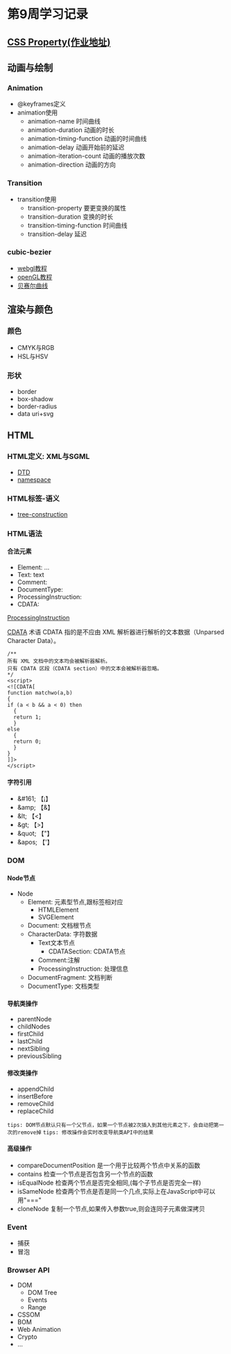 # 第9周学习记录

## [CSS Property(作业地址)](https://www.processon.com/view/link/5eccafdd1e08530a9b1f1d3d)

## 动画与绘制
### Animation
- @keyframes定义
- animation使用
  + animation-name 时间曲线
  + animation-duration 动画的时长
  + animation-timing-function 动画的时间曲线
  + animation-delay 动画开始前的延迟
  + animation-iteration-count 动画的播放次数
  + animation-direction 动画的方向
### Transition
- transition使用
  + transition-property 要更变换的属性
  + transition-duration 变换的时长
  + transition-timing-function 时间曲线
  + transition-delay 延迟

### cubic-bezier

- [webgl教程](https://webglfundamentals.org/)
- [openGL教程](https://learnopengl-cn.github.io/)
- [贝赛尔曲线](https://cubic-bezier.com/)

## 渲染与颜色
### 颜色
- CMYK与RGB
- HSL与HSV
### 形状
- border
- box-shadow
- border-radius
- data uri+svg


## HTML

### HTML定义: XML与SGML
- [DTD](http://www.w3.org/TR/xhtml1/DTD/xhtml1-strict.dtd)
- [namespace](http://www.w3.org/1999/xhtml)
### HTML标签-语义
- [tree-construction](https://html.spec.whatwg.org/multipage/parsing.html#tree-construction)
### HTML语法
#### 合法元素
- Element: <tagname>...</tagname>
- Text: text
- Comment: <!--comments-->
- DocumentType: <!Doctype html>
- ProcessingInstruction: <?a 1?>
- CDATA: <![CDATA[]]>


[ProcessingInstruction](https://www.w3school.com.cn/xmldom/dom_processinginstruction.asp)

[CDATA](https://www.w3school.com.cn/xml/xml_cdata.asp)
术语 CDATA 指的是不应由 XML 解析器进行解析的文本数据（Unparsed Character Data）。

```
/**
所有 XML 文档中的文本均会被解析器解析。
只有 CDATA 区段（CDATA section）中的文本会被解析器忽略。
*/
<script>
<![CDATA[
function matchwo(a,b)
{
if (a < b && a < 0) then
  {
  return 1;
  }
else
  {
  return 0;
  }
}
]]>
</script>
```

#### 字符引用
- \&#161; 【&#161;】
- \&amp; 【&amp;】
- \&lt; 【&lt;】
- \&gt; 【&gt;】
- \&quot; 【&quot;】
- \&apos; 【&apos;】

### DOM
#### Node节点
- Node
  + Element: 元素型节点,跟标签相对应
    - HTMLElement
    - SVGElement
  + Document: 文档根节点
  + CharacterData: 字符数据
    - Text文本节点
      + CDATASection: CDATA节点
    - Comment:注解
    - ProcessingInstruction: 处理信息
  + DocumentFragment: 文档判断
  + DocumentType: 文档类型

#### 导航类操作
- parentNode
- childNodes
- firstChild
- lastChild
- nextSibling
- previousSibling

#### 修改类操作
- appendChild
- insertBefore
- removeChild
- replaceChild

`tips: DOM节点默认只有一个父节点，如果一个节点被2次插入到其他元素之下，会自动把第一次的remove掉`
`tips: 修改操作会实时改变导航类API中的结果`

#### 高级操作
- compareDocumentPosition 是一个用于比较两个节点中关系的函数
- contains 检查一个节点是否包含另一个节点的函数
- isEqualNode 检查两个节点是否完全相同,(每个子节点是否完全一样)
- isSameNode 检查两个节点是否是同一个几点,实际上在JavaScript中可以用"==="
- cloneNode 复制一个节点,如果传入参数true,则会连同子元素做深拷贝

### Event
- 捕获
- 冒泡

### Browser API
- DOM
  + DOM Tree
  + Events
  + Range
- CSSOM
- BOM
- Web Animation
- Crypto
- ...